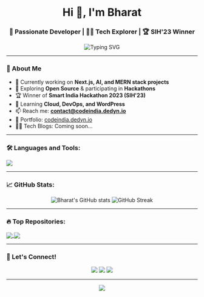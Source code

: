 <h1 align="center">Hi 👋, I'm Bharat</h1>
<h3 align="center">🚀 Passionate Developer | 👨‍💻 Tech Explorer | 🏆 SIH'23 Winner</h3>

<p align="center">
  <img src="https://readme-typing-svg.herokuapp.com?font=Fira+Code&size=25&duration=3000&pause=1000&color=00F9FF&center=true&vCenter=true&width=435&lines=Hey+there!+I'm+Bharat+%F0%9F%91%8B;MERN+Stack+Developer+%F0%9F%92%BB;Open+Source+Contributor+%F0%9F%9A%80;Tech+Explorer+%F0%9F%92%BB;AI+and+Cloud+Enthusiast+%E2%98%81%EF%B8%8F" alt="Typing SVG" />
</p>

---

### 🧠 About Me
- 🔭 Currently working on **Next.js, AI, and MERN stack projects**
- 🎯 Exploring **Open Source** & participating in **Hackathons**
- 🏆 Winner of **Smart India Hackathon 2023 (SIH'23)**
- 🌱 Learning **Cloud, DevOps, and WordPress**
- 📫 Reach me: **[contact@codeindia.dedyn.io](mailto:contact@codeindia.dedyn.io)**  
- 💼 Portfolio: [codeindia.dedyn.io](https://codeindia.dedyn.io)  
- 🧑‍💻 Tech Blogs: Coming soon...

---

### 🛠️ Languages and Tools:
<p align="left">
  <img src="https://skillicons.dev/icons?i=js,ts,html,css,react,nextjs,nodejs,mongodb,express,tailwind,java,python,git,github,vscode,figma,vercel,bash,linux" />
</p>

---

### 📈 GitHub Stats:
<p align="center">
  <img src="https://github-readme-stats.vercel.app/api?username=BharatYadavX&show_icons=true&theme=react&hide_border=true" alt="Bharat's GitHub stats"/>
  <img src="https://github-readme-streak-stats.herokuapp.com/?user=BharatYadavX&theme=react&hide_border=true" alt="GitHub Streak"/>
</p>

---

### 🔥 Top Repositories:
<a href="https://github.com/BharatYadavX/your-awesome-project">
  <img align="center" src="https://github-readme-stats.vercel.app/api/pin/?username=BharatYadavX&repo=your-awesome-project&theme=react&hide_border=true" />
</a>
<a href="https://github.com/BharatYadavX/another-project">
  <img align="center" src="https://github-readme-stats.vercel.app/api/pin/?username=BharatYadavX&repo=another-project&theme=react&hide_border=true" />
</a>

---

### 🤝 Let's Connect!
<p align="center">
  <a href="https://linkedin.com/in/your-linkedin"><img src="https://img.shields.io/badge/LinkedIn-blue?style=for-the-badge&logo=linkedin" /></a>
  <a href="mailto:contact@codeindia.dedyn.io"><img src="https://img.shields.io/badge/Gmail-red?style=for-the-badge&logo=gmail&logoColor=white" /></a>
  <a href="https://twitter.com/your-twitter"><img src="https://img.shields.io/badge/Twitter-blue?style=for-the-badge&logo=twitter&logoColor=white" /></a>
</p>

---

<p align="center">
  <img src="https://github-profile-trophy.vercel.app/?username=BharatYadavX&theme=dracula&column=7" />
</p>
